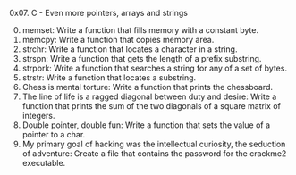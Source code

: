 0x07. C - Even more pointers, arrays and strings

0. memset: Write a function that fills memory with a constant byte.
1. memcpy: Write a function that copies memory area.
2. strchr: Write a function that locates a character in a string.
3. strspn: Write a function that gets the length of a prefix substring.
4. strpbrk: Write a function that searches a string for any of a set of bytes.
5. strstr: Write a function that locates a substring.
6. Chess is mental torture: Write a function that prints the chessboard.
7. The line of life is a ragged diagonal between duty and desire: Write a function that prints the sum of the two diagonals of a square matrix of integers.
8. Double pointer, double fun: Write a function that sets the value of a pointer to a char.
9. My primary goal of hacking was the intellectual curiosity, the seduction of adventure: Create a file that contains the password for the crackme2 executable.